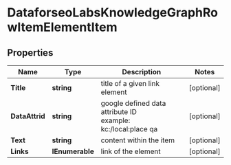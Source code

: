 # DataforseoLabsKnowledgeGraphRowItemElementItem


## Properties

| Name | Type | Description | Notes |
|------------ | ------------- | ------------- | -------------|
**Title** | **string** | title of a given link element |[optional]|
**DataAttrid** | **string** | google defined data attribute ID<br>example:<br>kc:/local:place qa |[optional]|
**Text** | **string** | content within the item |[optional]|
**Links** | **IEnumerable<LinkElement>** | link of the element |[optional]|